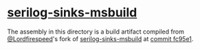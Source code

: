 # [serilog-sinks-msbuild](https://github.com/Lordfirespeed/serilog-sinks-msbuild)

The assembly in this directory is a build artifact compiled from [@Lordfirespeed](https://github.com/Lordfirespeed)'s
fork of [serilog-sinks-msbuild](https://github.com/serilog-contrib/serilog-sinks-msbuild) at 
[commit fc95e1](https://github.com/Lordfirespeed/serilog-sinks-msbuild/tree/fc95e110f92fd66ecbe8d9e2da3a2a95e64d786f).

